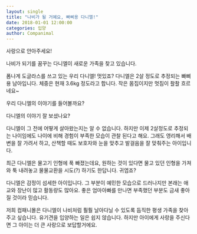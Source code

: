 ```yaml
---
layout: single
title: "나비가 될 거예요, 빠삐용 다니엘!"
date: 2018-01-01 12:00:00
categories: 입양
author: Companimal
---
```


사랑으로 안아주세요!

나비가 되기를 꿈꾸는 다니엘이 새로운 가족을 찾고 있습니다.

폼나게 도글라스를 쓰고 있는 우리 다니엘! 멋있죠? 다니엘은 2살 정도로 추정되는 빠삐용 남아입니다. 체중은 현재 3.6kg 정도라고 합니다. 작은 몸집이지만 멋짐이 좔좔 흐르네요~

우리 다니엘의 이야기를 들어볼까요?

다니엘의 이야기 잘 보셨나요?

다니엘이 그 전에 어떻게 살아왔는지는 알 수 없습니다. 하지만 이제 2살정도로 추정되는 나이임에도 나이에 비해 경험이 부족한 모습이 관찰 된다고 해요. 그래도 영리해서 배변을 잘 가려서 하고, 산책할 때도 보호자와 눈을 맞추고 발걸음을 잘 맞춰주는 아이입니다.

최근 다니엘은 물고기 인형에 푹 빠졌는데요, 원하는 것이 있다면 물고 있던 인형을 가져와 툭 내려놓고 물물교환을 시도(?) 하기도 한답니다. 귀엽죠?

다니엘은 감정이 섬세한 아이입니다. 그 부분이 예민한 모습으로 드러나지만 본래는 애교와 장난이 많고 활동량도 많아요. 좋은 엄마아빠를 만나면 부족했던 부분도 금새 좋아질 것이라 믿습니다.

저희 컴패니몰은 다니엘이 나비처럼 훨훨 날아다닐 수 있도록 듬직한 평생 가족을 찾아주고 싶습니다. 유기견을 입양하는 일은 쉽지 않습니다. 하지만 아이에게 사랑을 주신다면 그 아이는 더 큰 사랑으로 보답할거에요.
